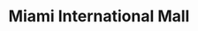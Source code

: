 ---
title: "Miami International Mall"
url: /miami/miami-international-mall/
shop: Einkaufszentrum
---